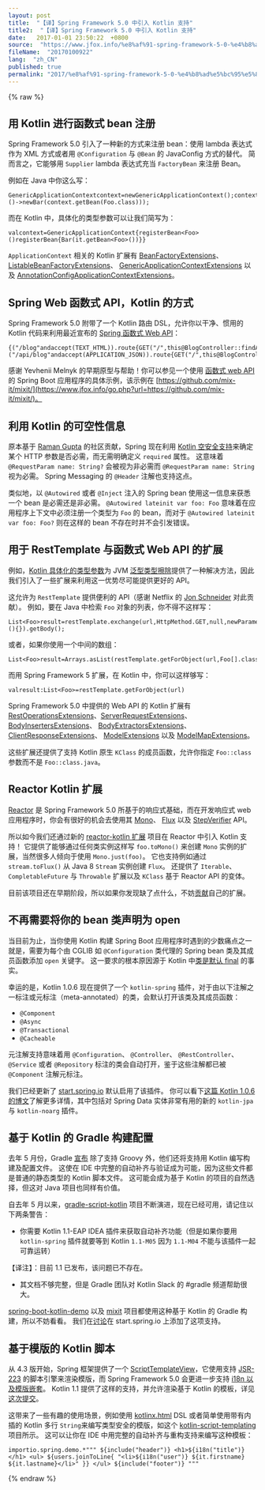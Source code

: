 ```yaml
---
layout: post
title:  "【译】Spring Framework 5.0 中引入 Kotlin 支持"
title2:  "【译】Spring Framework 5.0 中引入 Kotlin 支持"
date:   2017-01-01 23:50:22  +0800
source:  "https://www.jfox.info/%e8%af%91-spring-framework-5-0-%e4%b8%ad%e5%bc%95%e5%85%a5-kotlin-%e6%94%af%e6%8c%81.html"
fileName:  "20170100922"
lang:  "zh_CN"
published: true
permalink: "2017/%e8%af%91-spring-framework-5-0-%e4%b8%ad%e5%bc%95%e5%85%a5-kotlin-%e6%94%af%e6%8c%81.html"
---
```

{% raw %}
## 用 Kotlin 进行函数式 bean 注册

Spring Framework 5.0 引入了一种新的方式来注册 bean：使用 lambda 表达式作为 XML 方式或者用 `@Configuration` 与 `@Bean` 的 JavaConfig 方式的替代。 简而言之，它能够用 `Supplier` lambda 表达式充当 `FactoryBean` 来注册 Bean。

例如在 Java 中你这么写：

    GenericApplicationContextcontext=newGenericApplicationContext();context.registerBean(Foo.class);context.registerBean(Bar.class,()->newBar(context.getBean(Foo.class)));

而在 Kotlin 中，具体化的类型参数可以让我们简写为：

    valcontext=GenericApplicationContext{registerBean<Foo>()registerBean{Bar(it.getBean<Foo>())}}

`ApplicationContext` 相关的 Kotlin 扩展有 [BeanFactoryExtensions](https://www.jfox.info/go.php?url=https://github.com/spring-projects/spring-framework/blob/master/spring-beans/src/main/kotlin/org/springframework/beans/factory/BeanFactoryExtensions.kt)、 [ListableBeanFactoryExtensions](https://www.jfox.info/go.php?url=https://github.com/spring-projects/spring-framework/blob/master/spring-beans/src/main/kotlin/org/springframework/beans/factory/ListableBeanFactoryExtensions.kt)、 [GenericApplicationContextExtensions](https://www.jfox.info/go.php?url=https://github.com/spring-projects/spring-framework/blob/master/spring-context/src/main/kotlin/org/springframework/context/support/GenericApplicationContextExtensions.kt) 以及 [AnnotationConfigApplicationContextExtensions](https://www.jfox.info/go.php?url=https://github.com/spring-projects/spring-framework/blob/master/spring-context/src/main/kotlin/org/springframework/context/annotation/AnnotationConfigApplicationContextExtensions.kt)。

## Spring Web 函数式 API，Kotlin 的方式

Spring Framework 5.0 附带了一个 Kotlin 路由 DSL，允许你以干净、惯用的 Kotlin 代码来利用最近宣布的 [Spring 函数式 Web API](https://www.jfox.info/go.php?url=https://spring.io/blog/2016/09/22/new-in-spring-5-functional-web-framework)：

    {("/blog"andaccept(TEXT_HTML)).route{GET("/",this@BlogController::findAllView)GET("/{slug}",this@BlogController::findOneView)}("/api/blog"andaccept(APPLICATION_JSON)).route{GET("/",this@BlogController::findAll)GET("/{id}",this@BlogController::findOne)}}

感谢 Yevhenii Melnyk 的早期原型与帮助！你可以参见一个使用 [函数式 web API](https://www.jfox.info/go.php?url=https://github.com/mix-it/mixit/blob/master/src/main/kotlin/mixit/controller/BlogController.kt) 的 Spring Boot 应用程序的具体示例，该示例在 [https://github.com/mix-it/mixit/](https://www.jfox.info/go.php?url=https://github.com/mix-it/mixit/)。

## 利用 Kotlin 的可空性信息

原本基于 [Raman Gupta](https://www.jfox.info/go.php?url=https://github.com/rocketraman) 的社区贡献，Spring 现在利用 [Kotlin 空安全支持](https://www.jfox.info/go.php?url=https://www.kotlincn.net/docs/reference/null-safety.html)来确定某个 HTTP 参数是否必需，而无需明确定义 `required` 属性。 这意味着 `@RequestParam name: String?` 会被视为非必需而 `@RequestParam name: String` 视为必需。 Spring Messaging 的 `@Header` 注解也支持这点。

类似地，以 `@Autowired` 或者 `@Inject` 注入的 Spring bean 使用这一信息来获悉一个 bean 是必需还是非必需。 `@Autowired lateinit var foo: Foo` 意味着在应用程序上下文中必须注册一个类型为 `Foo` 的 bean，而对于 `@Autowired lateinit var foo: Foo?` 则在这样的 bean 不存在时并不会引发错误。

## 用于 RestTemplate 与函数式 Web API 的扩展

例如，[Kotlin 具体化的类型参数](https://www.jfox.info/go.php?url=https://www.kotlincn.net/docs/reference/inline-functions.html#%E5%85%B7%E4%BD%93%E5%8C%96%E7%9A%84%E7%B1%BB%E5%9E%8B%E5%8F%82%E6%95%B0)为 JVM [泛型类型擦除](https://www.jfox.info/go.php?url=https://docs.oracle.com/javase/tutorial/java/generics/erasure.html)提供了一种解决方法，因此我们引入了一些扩展来利用这一优势尽可能提供更好的 API。

这允许为 `RestTemplate` 提供便利的 API（感谢 Netflix 的 [Jon Schneider](https://www.jfox.info/go.php?url=https://github.com/jkschneider) 对此贡献）。 例如，要在 Java 中检索 `Foo` 对象的列表，你不得不这样写：

    List<Foo>result=restTemplate.exchange(url,HttpMethod.GET,null,newParameterizedTypeReference<List<Foo>>(){}).getBody();

或者，如果你使用一个中间的数组：

    List<Foo>result=Arrays.asList(restTemplate.getForObject(url,Foo[].class));

而用 Spring Framework 5 扩展，在 Kotlin 中，你可以这样够写：

    valresult:List<Foo>=restTemplate.getForObject(url)

Spring Framework 5.0 中提供的 Web API 的 Kotlin 扩展有 [RestOperationsExtensions](https://www.jfox.info/go.php?url=https://github.com/spring-projects/spring-framework/blob/master/spring-web/src/main/kotlin/org/springframework/web/client/RestOperationsExtensions.kt)、[ServerRequestExtensions](https://www.jfox.info/go.php?url=https://github.com/spring-projects/spring-framework/blob/master/spring-web-reactive/src/main/kotlin/org/springframework/web/reactive/function/server/ServerRequestExtensions.kt)、 [BodyInsertersExtensions](https://www.jfox.info/go.php?url=https://github.com/spring-projects/spring-framework/blob/master/spring-web-reactive/src/main/kotlin/org/springframework/web/reactive/function/BodyInsertersExtensions.kt)、 [BodyExtractorsExtensions](https://www.jfox.info/go.php?url=https://github.com/spring-projects/spring-framework/blob/master/spring-web-reactive/src/main/kotlin/org/springframework/web/reactive/function/BodyExtractorsExtensions.kt)、[ClientResponseExtensions](https://www.jfox.info/go.php?url=https://github.com/spring-projects/spring-framework/blob/master/spring-web-reactive/src/main/kotlin/org/springframework/web/reactive/function/client/ClientResponseExtensions.kt)、 [ModelExtensions](https://www.jfox.info/go.php?url=https://github.com/spring-projects/spring-framework/blob/master/spring-context/src/main/kotlin/org/springframework/ui/ModelExtensions.kt) 以及 [ModelMapExtensions](https://www.jfox.info/go.php?url=https://github.com/spring-projects/spring-framework/blob/master/spring-context/src/main/kotlin/org/springframework/ui/ModelMapExtensions.kt)。

这些扩展还提供了支持 Kotlin 原生 `KClass` 的成员函数，允许你指定 `Foo::class` 参数而不是 `Foo::class.java`。

## Reactor Kotlin 扩展

[Reactor](https://www.jfox.info/go.php?url=https://projectreactor.io/) 是 Spring Framework 5.0 所基于的响应式基础，而在开发响应式 web 应用程序时，你会有很好的机会去使用其 [Mono](https://www.jfox.info/go.php?url=https://projectreactor.io/docs/core/release/api/reactor/core/publisher/Mono.html)、 [Flux](https://www.jfox.info/go.php?url=https://projectreactor.io/docs/core/release/api/reactor/core/publisher/Flux.html) 以及 [StepVerifier](https://www.jfox.info/go.php?url=https://projectreactor.io/docs/test/release/api/reactor/test/StepVerifier.html) API。

所以如今我们还通过新的 [reactor-kotlin 扩展](https://www.jfox.info/go.php?url=https://github.com/reactor/reactor-kotlin-extensions) 项目在 Reactor 中引入 Kotlin 支持！ 它提供了能够通过任何类实例这样写 `foo.toMono()` 来创建 `Mono` 实例的扩展，当然很多人倾向于使用 `Mono.just(foo)`。 它也支持例如通过 `stream.toFlux()` 从 Java 8 `Stream` 实例创建 `Flux`。 还提供了 `Iterable`、 `CompletableFuture` 与 `Throwable` 扩展以及 `KClass` 基于 Reactor API 的变体。

目前该项目还在早期阶段，所以如果你发现缺了点什么，不妨[贡献](https://www.jfox.info/go.php?url=https://github.com/reactor/reactor-kotlin-extensions/pulls)自己的扩展。

## 不再需要将你的 bean 类声明为 open

当目前为止，当你使用 Kotlin 构建 Spring Boot 应用程序时遇到的少数痛点之一就是，需要为每个由 CGLIB 如 `@Configuration` 类代理的 Spring bean 类及其成员函数添加 `open` 关键字。 这一要求的根本原因源于 Kotlin 中[类是默认 final](https://www.jfox.info/go.php?url=https://discuss.kotlinlang.org/t/classes-final-by-default/166) 的事实。

幸运的是，Kotlin 1.0.6 现在提供了一个 `kotlin-spring` 插件，对于由以下注解之一标注或元标注（meta-annotated）的类，会默认打开该类及其成员函数：

- `@Component`
- `@Async`
- `@Transactional`
- `@Cacheable`

元注解支持意味着用 `@Configuration`、 `@Controller`、 `@RestController`、 `@Service` 或者 `@Repository` 标注的类会自动打开，鉴于这些注解都已被 `@Component` 注解元标注。

我们已经更新了 [start.spring.io](https://www.jfox.info/go.php?url=http://start.spring.io/#!language=kotlin) 默认启用了该插件。 你可以看下[这篇 Kotlin 1.0.6 的博文](https://www.jfox.info/go.php?url=https://blog.jetbrains.com/kotlin/2016/12/kotlin-1-0-6-is-here/)了解更多详情，其中包括对 Spring Data 实体非常有用的新的 `kotlin-jpa` 与 `kotlin-noarg` 插件。

## 基于 Kotlin 的 Gradle 构建配置

去年 5 月份，Gradle [宣布](https://www.jfox.info/go.php?url=https://blog.gradle.org/kotlin-meets-gradle) 除了支持 Groovy 外，他们还将支持用 Kotlin 编写构建及配置文件。 这使在 IDE 中完整的自动补齐与验证成为可能，因为这些文件都是普通的静态类型的 Kotlin 脚本文件。 这可能会成为基于 Kotlin 的项目的自然选择，但这对 Java 项目也同样有价值。

自去年 5 月以来，[gradle-script-kotlin](https://www.jfox.info/go.php?url=https://github.com/gradle/gradle-script-kotlin) 项目不断演进，现在已经可用，请记住以下两条警告：

- 你需要 Kotlin 1.1-EAP IDEA 插件来获取自动补齐功能（但是如果你要用 `kotlin-spring` 插件就要等到 Kotlin `1.1-M05` 因为 `1.1-M04` 不能与该插件一起可靠运转） 
   
   
【译注】：目前 1.1 已发布，该问题已不存在。

- 其文档不够完整，但是 Gradle 团队对 Kotlin Slack 的 #gradle 频道帮助很大。

[spring-boot-kotlin-demo](https://www.jfox.info/go.php?url=https://github.com/sdeleuze/spring-boot-kotlin-demo) 以及 [mixit](https://www.jfox.info/go.php?url=https://github.com/mix-it/mixit/) 项目都使用这种基于 Kotlin 的 Gradle 构建，所以不妨看看。 我们在[讨论](https://www.jfox.info/go.php?url=https://github.com/spring-io/initializr/issues/334)在 start.spring.io 上添加了这项支持。

## 基于模版的 Kotlin 脚本

从 4.3 版开始，Spring 框架提供了一个 [ScriptTemplateView](https://www.jfox.info/go.php?url=http://docs.spring.io/spring-framework/docs/current/javadoc-api/org/springframework/web/servlet/view/script/ScriptTemplateView.html)，它使用支持 [JSR-223](https://www.jfox.info/go.php?url=https://www.jcp.org/en/jsr/detail?id=223) 的脚本引擎来渲染模版，而 Spring Framework 5.0 会更进一步支持 [i18n 以及模版嵌套](https://www.jfox.info/go.php?url=https://jira.spring.io/browse/SPR-15064)。 Kotlin 1.1 提供了这样的支持，并允许渲染基于 Kotlin 的模板，详见[这次提交](https://www.jfox.info/go.php?url=https://github.com/spring-projects/spring-framework/commit/badde3a479a53e1dd0777dd1bd5b55cb1021cf9e)。

这带来了一些有趣的使用场景，例如使用 [kotlinx.html](https://www.jfox.info/go.php?url=https://github.com/Kotlin/kotlinx.html) DSL 或者简单使用带有内插的 Kotlin 多行 `String`来编写类型安全的模版，如这个 [kotlin-script-templating](https://www.jfox.info/go.php?url=https://github.com/sdeleuze/kotlin-script-templating) 项目所示。 这可以让你在 IDE 中用完整的自动补齐与重构支持来编写这种模板：

    importio.spring.demo.*""" ${include("header")} <h1>${i18n("title")}</h1> <ul> ${users.joinToLine{ "<li>${i18n("user")} ${it.firstname} ${it.lastname}</li>" }} </ul> ${include("footer")} """
{% endraw %}

